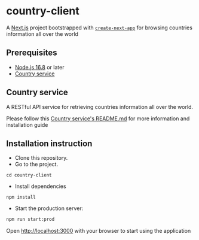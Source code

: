# country-client

A [Next.js](https://nextjs.org/) project bootstrapped with [`create-next-app`](https://github.com/vercel/next.js/tree/canary/packages/create-next-app) for browsing countries information all over the world

## Prerequisites

- [Node.js 16.8](https://nodejs.org/en/) or later
- [Country service](https://github.com/AnhNguyenMaiHoang219/country-service)

## Country service

A RESTful API service for retrieving countries information all over the world.

Please follow this [Country service's README.md](https://github.com/AnhNguyenMaiHoang219/country-service) for more information and installation guide

## Installation instruction

- Clone this repository.
- Go to the project.

```
cd country-client
```

- Install dependencies

```
npm install
```

- Start the production server:

```bash
npm run start:prod
```

Open [http://localhost:3000](http://localhost:3000) with your browser to start using the application
